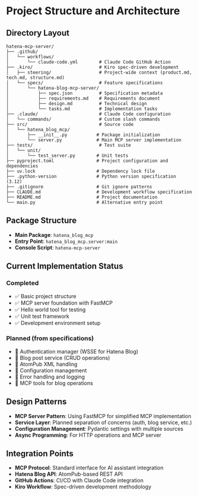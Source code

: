 # Project Structure and Architecture

## Directory Layout
```
hatena-mcp-server/
├── .github/
│   └── workflows/
│       └── claude-code.yml        # Claude Code GitHub Action
├── .kiro/                         # Kiro spec-driven development
│   ├── steering/                  # Project-wide context (product.md, tech.md, structure.md)
│   └── specs/                     # Feature specifications
│       └── hatena-blog-mcp-server/
│           ├── spec.json          # Specification metadata
│           ├── requirements.md    # Requirements document
│           ├── design.md          # Technical design
│           └── tasks.md           # Implementation tasks
├── .claude/                       # Claude Code configuration
│   └── commands/                  # Custom slash commands
├── src/                           # Source code
│   └── hatena_blog_mcp/
│       ├── __init__.py           # Package initialization
│       └── server.py             # Main MCP server implementation
├── tests/                         # Test suite
│   └── unit/
│       └── test_server.py        # Unit tests
├── pyproject.toml                # Project configuration and dependencies
├── uv.lock                       # Dependency lock file
├── .python-version               # Python version specification (3.12)
├── .gitignore                    # Git ignore patterns
├── CLAUDE.md                     # Development workflow specification
├── README.md                     # Project documentation
└── main.py                       # Alternative entry point
```

## Package Structure
- **Main Package**: `hatena_blog_mcp`
- **Entry Point**: `hatena_blog_mcp.server:main`
- **Console Script**: `hatena-mcp-server`

## Current Implementation Status
### Completed
- ✅ Basic project structure
- ✅ MCP server foundation with FastMCP
- ✅ Hello world tool for testing
- ✅ Unit test framework
- ✅ Development environment setup

### Planned (from specifications)
- 🔄 Authentication manager (WSSE for Hatena Blog)
- 🔄 Blog post service (CRUD operations)
- 🔄 AtomPub XML handling
- 🔄 Configuration management
- 🔄 Error handling and logging
- 🔄 MCP tools for blog operations

## Design Patterns
- **MCP Server Pattern**: Using FastMCP for simplified MCP implementation
- **Service Layer**: Planned separation of concerns (auth, blog service, etc.)
- **Configuration Management**: Pydantic settings with multiple sources
- **Async Programming**: For HTTP operations and MCP server

## Integration Points
- **MCP Protocol**: Standard interface for AI assistant integration
- **Hatena Blog API**: AtomPub-based REST API
- **GitHub Actions**: CI/CD with Claude Code integration
- **Kiro Workflow**: Spec-driven development methodology